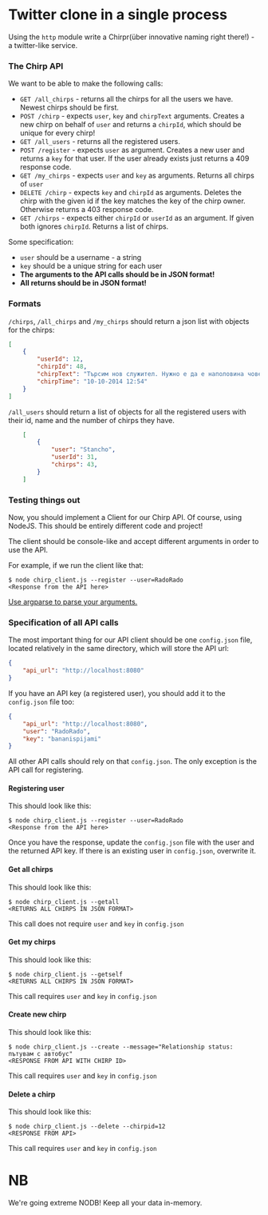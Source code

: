 # Twitter clone in a single process

Using the `http` module write a Chirpr(über innovative naming right there!) - a twitter-like service.

### The Chirp API

We want to be able to make the following calls:

 * `GET /all_chirps` - returns all the chirps for all the users we have. Newest chirps should be first.
 * `POST /chirp` - expects `user`, `key` and `chirpText` arguments. Creates a new chirp on behalf of `user` and returns a `chirpId`, which should be unique for every chirp!
 * `GET /all_users` - returns all the registered users.
 * `POST /register` - expects `user` as argument. Creates a new user and returns a `key` for that user. If the user already exists just returns a 409 response code.
 * `GET /my_chirps` - expects `user` and `key` as arguments. Returns all chirps of `user`
 * `DELETE /chirp` - expects `key` and `chirpId` as arguments. Deletes the chirp with the given id if the key matches the key of the chirp owner. Otherwise returns a 403 response code.
 * `GET /chirps` - expects either `chirpId` or `userId` as an argument. If given both ignores `chirpId`. Returns a list of chirps.

Some specification:

* `user` should be a username - a string
* `key` should be a unique string for each user
* **The arguments to the API calls should be in JSON format!**
* **All returns should be in JSON format!**

### Formats

`/chirps`, `/all_chirps` and `/my_chirps` should return a json list with objects for the chirps:

```json
[
    {
        "userId": 12,
        "chirpId": 48,
        "chirpText": "Търсим нов служител. Нужно е да е наполовина човеко-прасе, наполовина - мечка. Желание за работа с #WordPress е многу от съществено значка.",
        "chirpTime": "10-10-2014 12:54"
    }
]
```

`/all_users` should return a list of objects for all the registered users with their id, name and the number of chirps they have.

```json
    [
        {
            "user": "Stancho",
            "userId": 31,
            "chirps": 43,
        }
    ]
```

### Testing things out

Now, you should implement a Client for our Chirp API. Of course, using NodeJS.
This should be entirely different code and project!

The client should be console-like and accept different arguments in order to use the API.

For example, if we run the client like that:

```
$ node chirp_client.js --register --user=RadoRado
<Response from the API here>
```

[Use argparse to parse your arguments.](https://github.com/nodeca/argparse)

### Specification of all API calls

The most important thing for our API client should be one `config.json` file, located relatively in the same directory, which will store the API url:

```json
{
    "api_url": "http://localhost:8080"
}
```

If you have an API key (a registered user), you should add it to the `config.json` file too:

```json
{
    "api_url": "http://localhost:8080",
    "user": "RadoRado",
    "key": "bananispijami"
}
```

All other API calls should rely on that `config.json`. The only exception is the API call for registering.

#### Registering user

This should look like this:

```
$ node chirp_client.js --register --user=RadoRado
<Response from the API here>
```

Once you have the response, update the `config.json` file with the user and the returned API key. If there is an existing user in `config.json`, overwrite it.

#### Get all chirps

This should look like this:

```
$ node chirp_client.js --getall
<RETURNS ALL CHIRPS IN JSON FORMAT>
```

This call does not require `user` and `key` in `config.json`


#### Get my chirps

This should look like this:

```
$ node chirp_client.js --getself
<RETURNS ALL CHIRPS IN JSON FORMAT>
```

This call requires `user` and `key` in `config.json`

#### Create new chirp

This should look like this:

```
$ node chirp_client.js --create --message="Relationship status: пътувам с автобус"
<RESPONSE FROM API WITH CHIRP ID>
```

This call requires `user` and `key` in `config.json`


#### Delete a chirp

This should look like this:

```
$ node chirp_client.js --delete --chirpid=12
<RESPONSE FROM API>
```

This call requires `user` and `key` in `config.json`

# NB

We're going extreme NODB! Keep all your data in-memory.
